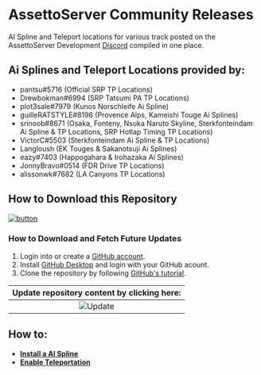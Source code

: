 # AssettoServer Community Releases
AI Spline and Teleport locations for various track posted on the AssettoServer Development [Discord](https://discord.gg/uXEXRcSkyz) compiled in one place.

## Ai Splines and Teleport Locations provided by:
- pantsu#5716 (Official SRP TP Locations)
- Drewbokman#6994 (SRP Tatsumi PA TP Locations)
- plot3sale#7979 (Kunos Norschleife Ai Spline)
- guilleRATSTYLE#8196 (Provence Alps, Kameishi Touge Ai Splines)
- srinoob#8671 (Osaka, Fonteny, Nsuka Naruto Skyline, Sterkfonteindam Ai Spline & TP Locations, SRP Hotlap Timing TP Locations)
- VictorC#5503 (Sterkfonteindam Ai Spline & TP Locations)
- Langloush (EK Touges & Sakanotsuji Ai Splines)
- eazy#7403 (Happogahara & Irohazaka Ai Splines)
- JonnyBravo#0514 (FDR Drive TP Locations)
- alissonwk#7682 (LA Canyons TP Locations)

## How to Download this Repository
[![button](https://img.shields.io/github/repo-size/c1xtz/AssettoServer-CommunityReleases?color=black&labelColor=white&label=Download&logo=data%3Aimage%2Fsvg%2Bxml%3Bbase64%2CPHN2ZyB4bWxucz0iaHR0cDovL3d3dy53My5vcmcvMjAwMC9zdmciIHZpZXdCb3g9IjAgMCAyNCAyNCIgd2lkdGg9IjI0IiBoZWlnaHQ9IjI0Ij48cGF0aCBkPSJNNC45NyAxMS4wM2EuNzUuNzUgMCAxMTEuMDYtMS4wNkwxMSAxNC45NFYyLjc1YS43NS43NSAwIDAxMS41IDB2MTIuMTlsNC45Ny00Ljk3YS43NS43NSAwIDExMS4wNiAxLjA2bC02LjI1IDYuMjVhLjc1Ljc1IDAgMDEtMS4wNiAwbC02LjI1LTYuMjV6bS0uMjIgOS40N2EuNzUuNzUgMCAwMDAgMS41aDE0LjVhLjc1Ljc1IDAgMDAwLTEuNUg0Ljc1eiI%2BPC9wYXRoPjwvc3ZnPg%3D%3D&style=for-the-badge)](https://github.com/C1XTZ/AssettoServer-CommunityReleases/archive/refs/heads/master.zip "Download ZIP")

### How to Download and Fetch Future Updates
1. Login into or create a [GitHub account](https://github.com/login).
2. Install [GitHub Desktop](https://desktop.github.com/) and login with your GitHub acount.
3. Clone the repository by following [GitHub's tutorial](https://docs.github.com/en/desktop/contributing-and-collaborating-using-github-desktop/adding-and-cloning-repositories/cloning-a-repository-from-github-to-github-desktop "GitHub Tutorial").

| Update repository content by clicking here: |
|:---:|
| ![Update](https://user-images.githubusercontent.com/90503800/138611389-dfbdcadc-48e2-4d20-8e1b-2b72b511f338.png) |

## How to:
- **[Install a AI Spline](https://github.com/C1XTZ/AssettoServer-CommunityReleases/wiki/Installing-a-AI-Spline)**
- **[Enable Teleportation](https://github.com/C1XTZ/AssettoServer-CommunityReleases/wiki/Enabling-Teleportation)**
